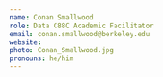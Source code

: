 ```yaml
---
name: Conan Smallwood
role: Data C88C Academic Facilitator
email: conan.smallwood@berkeley.edu
website:
photo: Conan_Smallwood.jpg
pronouns: he/him
---
```

